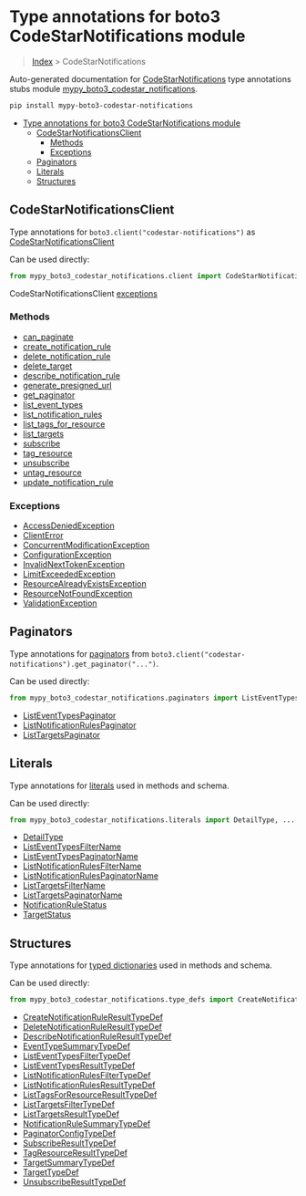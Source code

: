 # Type annotations for boto3 CodeStarNotifications module

> [Index](../index.md) > CodeStarNotifications

Auto-generated documentation for [CodeStarNotifications](https://boto3.amazonaws.com/v1/documentation/api/latest/reference/services/codestar-notifications.html#CodeStarNotifications)
type annotations stubs module [mypy_boto3_codestar_notifications](https://pypi.org/project/mypy-boto3-codestar-notifications/).

```bash
pip install mypy-boto3-codestar-notifications
```

- [Type annotations for boto3 CodeStarNotifications module](#type-annotations-for-boto3-codestarnotifications-module)
  - [CodeStarNotificationsClient](#codestarnotificationsclient)
    - [Methods](#methods)
    - [Exceptions](#exceptions)
  - [Paginators](#paginators)
  - [Literals](#literals)
  - [Structures](#structures)

## CodeStarNotificationsClient

Type annotations for  `boto3.client("codestar-notifications")` as [CodeStarNotificationsClient](./client.md)

Can be used directly:

```python
from mypy_boto3_codestar_notifications.client import CodeStarNotificationsClient
```


CodeStarNotificationsClient [exceptions](./client.md#exceptions)



### Methods
- [can_paginate](./client.md#can-paginate)
- [create_notification_rule](./client.md#create-notification-rule)
- [delete_notification_rule](./client.md#delete-notification-rule)
- [delete_target](./client.md#delete-target)
- [describe_notification_rule](./client.md#describe-notification-rule)
- [generate_presigned_url](./client.md#generate-presigned-url)
- [get_paginator](./client.md#get-paginator)
- [list_event_types](./client.md#list-event-types)
- [list_notification_rules](./client.md#list-notification-rules)
- [list_tags_for_resource](./client.md#list-tags-for-resource)
- [list_targets](./client.md#list-targets)
- [subscribe](./client.md#subscribe)
- [tag_resource](./client.md#tag-resource)
- [unsubscribe](./client.md#unsubscribe)
- [untag_resource](./client.md#untag-resource)
- [update_notification_rule](./client.md#update-notification-rule)




### Exceptions
- [AccessDeniedException](./client.md#accessdeniedexception)
- [ClientError](./client.md#clienterror)
- [ConcurrentModificationException](./client.md#concurrentmodificationexception)
- [ConfigurationException](./client.md#configurationexception)
- [InvalidNextTokenException](./client.md#invalidnexttokenexception)
- [LimitExceededException](./client.md#limitexceededexception)
- [ResourceAlreadyExistsException](./client.md#resourcealreadyexistsexception)
- [ResourceNotFoundException](./client.md#resourcenotfoundexception)
- [ValidationException](./client.md#validationexception)






## Paginators

Type annotations for [paginators](./paginators.md) from `boto3.client("codestar-notifications").get_paginator("...")`.

Can be used directly:

```python
from mypy_boto3_codestar_notifications.paginators import ListEventTypesPaginator, ...
```

- [ListEventTypesPaginator](./paginators.md#listeventtypespaginator)
- [ListNotificationRulesPaginator](./paginators.md#listnotificationrulespaginator)
- [ListTargetsPaginator](./paginators.md#listtargetspaginator)






## Literals

Type annotations for [literals](./literals.md) used in methods and schema.

Can be used directly:

```python
from mypy_boto3_codestar_notifications.literals import DetailType, ...
```

- [DetailType](./literals.md#detailtype)
- [ListEventTypesFilterName](./literals.md#listeventtypesfiltername)
- [ListEventTypesPaginatorName](./literals.md#listeventtypespaginatorname)
- [ListNotificationRulesFilterName](./literals.md#listnotificationrulesfiltername)
- [ListNotificationRulesPaginatorName](./literals.md#listnotificationrulespaginatorname)
- [ListTargetsFilterName](./literals.md#listtargetsfiltername)
- [ListTargetsPaginatorName](./literals.md#listtargetspaginatorname)
- [NotificationRuleStatus](./literals.md#notificationrulestatus)
- [TargetStatus](./literals.md#targetstatus)




## Structures


Type annotations for [typed dictionaries](./type_defs.md) used in methods and schema.

Can be used directly:

```python
from mypy_boto3_codestar_notifications.type_defs import CreateNotificationRuleResultTypeDef, ...
```

- [CreateNotificationRuleResultTypeDef](./type_defs.md#createnotificationruleresulttypedef)
- [DeleteNotificationRuleResultTypeDef](./type_defs.md#deletenotificationruleresulttypedef)
- [DescribeNotificationRuleResultTypeDef](./type_defs.md#describenotificationruleresulttypedef)
- [EventTypeSummaryTypeDef](./type_defs.md#eventtypesummarytypedef)
- [ListEventTypesFilterTypeDef](./type_defs.md#listeventtypesfiltertypedef)
- [ListEventTypesResultTypeDef](./type_defs.md#listeventtypesresulttypedef)
- [ListNotificationRulesFilterTypeDef](./type_defs.md#listnotificationrulesfiltertypedef)
- [ListNotificationRulesResultTypeDef](./type_defs.md#listnotificationrulesresulttypedef)
- [ListTagsForResourceResultTypeDef](./type_defs.md#listtagsforresourceresulttypedef)
- [ListTargetsFilterTypeDef](./type_defs.md#listtargetsfiltertypedef)
- [ListTargetsResultTypeDef](./type_defs.md#listtargetsresulttypedef)
- [NotificationRuleSummaryTypeDef](./type_defs.md#notificationrulesummarytypedef)
- [PaginatorConfigTypeDef](./type_defs.md#paginatorconfigtypedef)
- [SubscribeResultTypeDef](./type_defs.md#subscriberesulttypedef)
- [TagResourceResultTypeDef](./type_defs.md#tagresourceresulttypedef)
- [TargetSummaryTypeDef](./type_defs.md#targetsummarytypedef)
- [TargetTypeDef](./type_defs.md#targettypedef)
- [UnsubscribeResultTypeDef](./type_defs.md#unsubscriberesulttypedef)

